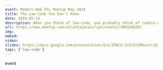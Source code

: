 ```yaml
---
event: Modern Web ATL Meetup May 2024
title: The Low-Code You Don't Know
date: 2024-05-14
description: When you think of low-code, you probably think of cookie-cutter templates, simple drag-and-drop UIs, and limited functionality. You may also think that, as a “real” software developer, low-code tools aren’t for you. Well, not all low-code tools are created equally, and low-code is only increasing in popularity. In a recent survey of 1200+ developers and tech leaders, 63% of organizations said they will develop the majority of their apps using low-code platforms by the end of 2024*. With the advent of AI-powered platforms, low-code can accelerate your development process and help you build high-quality, full-stack apps at scale for the mission-critical problems your team is trying to solve. Learn how the full-stack low-code platform OutSystems helps you leverage your existing developer skills with tools like JavaScript, .NET, and SQL to build apps faster and help you hone your software development skills along the way. The low-code you don’t know could be the future of how you develop software, and help you set you apart in our rapidly-changing tech landscape.
url: https://www.meetup.com/atlantajavascript/events/300328830/
img: 
embed: 
video: 
slides: https://docs.google.com/presentation/d/e/2PACX-1vS7ZzIMbustrzQJvuAgjynKqJabI-Y5dgT5eM2dGyklhvMAlfdmQb92Bq2e7-wjGTsFxQHviTGvhuKX/pub?start=false&loop=false&delayms=60000&slide=id.g14830f10303_1_431
tags: ['low-code']
---
```

event